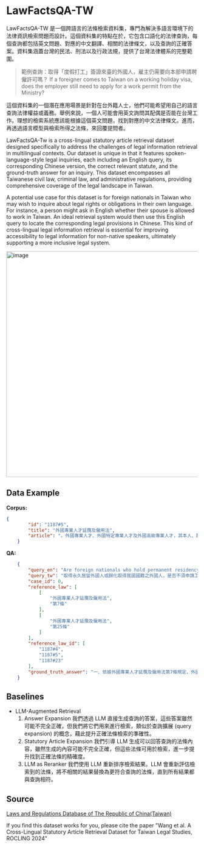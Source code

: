 # LawFactsQA-TW

LawFactsQA-TW 是一個跨語言的法條檢索資料集，專門為解決多語言環境下的法律資訊檢索問題而設計。這個資料集的特點在於，它包含口語化的法律查詢，每個查詢都包括英文問題、對應的中文翻譯、相關的法律條文，以及查詢的正確答案。資料集涵蓋台灣的民法、刑法以及行政法規，提供了台灣法律體系的完整範圍。

> 範例查詢：取得「度假打工」簽證來臺的外國人，雇主仍需要向本部申請聘僱許可嗎？ If a foreigner comes to Taiwan on a working holiday visa, does the employer still need to apply for a work permit from the Ministry?

這個資料集的一個潛在應用場景是針對在台外籍人士，他們可能希望用自己的語言查詢法律權益或義務。舉例來說，一個人可能會用英文詢問其配偶是否能在台灣工作。理想的檢索系統應該能根據這個英文問題，找到對應的中文法律條文。進而，再透過語言模型與檢索所得之法條，來回覆提問者。

LawFactsQA-Tw is a cross-lingual statutory article retrieval dataset designed specifically to address the challenges of legal information retrieval in multilingual contexts. Our dataset is unique in that it features spoken-language-style legal inquiries, each including an English query, its corresponding Chinese version, the correct relevant statute, and the ground-truth answer for an inquiry. This dataset encompasses all Taiwanese civil law, criminal law, and administrative regulations, providing comprehensive coverage of the legal landscape in Taiwan.

A potential use case for this dataset is for foreign nationals in Taiwan who may wish to inquire about legal rights or obligations in their own language. For instance, a person might ask in English whether their spouse is allowed to work in Taiwan. An ideal retrieval system would then use this English query to locate the corresponding legal provisions in Chinese. This kind of cross-lingual legal information retrieval is essential for improving accessibility to legal information for non-native speakers, ultimately supporting a more inclusive legal system.

<img width="593" alt="image" src="https://github.com/user-attachments/assets/da30435d-e7d2-4e8b-9240-8a6c2d44fcf0">

## Data Example
**Corpus:**
```json
{
        "id": "1187#5",
        "title": "外國專業人才延攬及僱用法",
        "article": "。外國專業人才、外國特定專業人才及外國高級專業人才，其本人、配偶、未成年子女及因身心障礙無法自理生活之成年子女，經許可永久居留者，在我國從事工作，不須向勞動部或教育部申請許可。第8條雇主聘僱從事專業工作之外國特定專業人才，其聘僱許可期間最長為五年，期滿有繼續聘僱之需要者，得申請延期，每次最長為五年。前項外國特定專業人才經內政部移民署許可居留者，其外僑居留證之有效期間，自許可之翌日起算，最長為五年；期滿有繼續居留之必要者，得於居留期限屆滿前，向內政部移民署申請延期，每次最長為五年"
    }
```
**QA:**
```json
    {
        "query_en": "Are foreign nationals who hold permanent residency or have naturalized to obtain Taiwanese citizenship exempt from applying for a work permit?",
        "query_tw": "取得永久居留外國人或歸化取得我國國籍之外國人，是否不須申請工作許可？",
        "case_id": 0,
        "reference_law": [
            [
                "外國專業人才延攬及僱用法",
                "第7條"
            ],
            [
                "外國專業人才延攬及僱用法",
                "第25條"
            ]
        ],
        "reference_law_id": [
            "1187#4",
            "1187#5",
            "1187#23"
        ],
        "ground_truth_answer": "一、依據外國專業人才延攬及僱用法第7條規定，外國專業人才、外國特定專業人才及外國高級專業人才，其本人、配偶、未成年子女及因身心障礙無法自理生活之成年子女，經許可永久居留者，在我國從事工作，不須向勞動部或教育部申請許可。因前開法令為特別法，故符合前開條件者，無須按就業服務法第51條規定申請個人工作許可。二、依據外國專業人才延攬及僱用法第25條規定，經歸化取得我國國籍且兼具外國國籍而未在我國設有戶籍，並持外國護照或我國護照入國從事專業工作或尋職者，得免申請工作許可。因前開法令為特別法，故符合前開條件者，無須按就業服務法第79條規定辦理。"
    }
```

## Baselines
- LLM-Augmented Retrieval
  1. Answer Expansion 我們透過 LLM 直接生成查詢的答案，這些答案雖然可能不完全正確，但我們將它們用來進行檢索，類似於查詢擴展 (query expansion) 的概念，藉此提升正確法條檢索的準確性。
  2. Statutory Article Expansion 我們引導 LLM 生成可以回答查詢的法條內容，雖然生成的內容可能不完全正確，但這些法條可用於檢索，進一步提升找到正確法條的精確度。
  3. LLM as Reranker 我們使用 LLM 重新排序檢索結果。LLM 會重新評估檢索到的法條，將不相關的結果替換為更符合查詢的法條，直到所有結果都與查詢相符。


## Source
[Laws and Regulations Database of The Republic of China(Taiwan)](https://law.moj.gov.tw/ENG/Index.aspx)

If you find this dataset works for you, please cite the paper "Wang et al. A Cross-Lingual Statutory Article Retrieval Dataset for Taiwan Legal Studies, ROCLING 2024"
